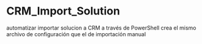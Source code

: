 # CRM_Import_Solution
automatizar importar solucion a CRM a través de PowerShell crea   el mismo archivo de configuración que el de importación manual
